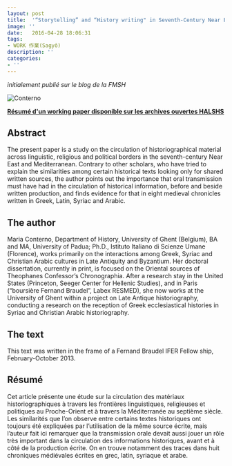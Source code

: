 ```yaml
---
layout: post
title:  '“Storytelling” and “History writing" in Seventh-Century Near East'
image: ''
date:   2016-04-28 18:06:31
tags:
- WORK 作業(Sagyō)
description: ''
categories:
- ''
---
```



_initialement publié sur le blog de la FMSH_ 

![Conterno](https://i.ibb.co/F4v3K3H/Conterno.jpg)

[**Résumé d'un working paper disponible sur les archives ouvertes HALSHS**](http://halshs.archives-ouvertes.fr/FMSH-WP)

## Abstract

The present paper is a study on the circulation of historiographical material across linguistic, religious and political borders in the seventh-century Near East and Mediterranean. Contrary to other scholars, who have tried to explain the similarities among certain historical texts looking only for shared written sources, the author points out the importance that oral transmission must have had in the circulation of historical information, before and beside written production, and finds evidence for that in eight medieval chronicles written in Greek, Latin, Syriac and Arabic.

## The author

Maria Conterno, Department of History, University of Ghent (Belgium), BA and MA, University of Padua; Ph.D., Istituto Italiano di Scienze Umane (Florence), works primarily on the interactions among Greek, Syriac and Christian Arabic cultures in Late Antiquity and Byzantium. Her doctoral dissertation, currently in print, is focused on the Oriental sources of Theophanes Confessor’s Chronographia. After a research stay in the United States (Princeton, Seeger Center for Hellenic Studies), and in Paris (“boursière Fernand Braudel”, Labex RESMED), she now works at the University of Ghent within a project on Late Antique historiography, conducting a research on the reception of Greek ecclesiastical histories in Syriac and Christian Arabic historiography.

## The text

This text was written in the frame of a Fernand Braudel IFER Fellow ship, February-October 2013.

## Résumé

Cet article présente une étude sur la circulation des matériaux historiographiques à travers les frontières linguistiques, religieuses et politiques au Proche-Orient et à travers la Méditerranée au septième siècle. Les similarités que l’on observe entre certains textes historiques ont toujours été expliquées par l’utilisation de la même source écrite, mais l’auteur fait ici remarquer que la transmission orale devait aussi jouer un rôle très important dans la circulation des informations historiques, avant et à côté de la production écrite. On en trouve notamment des traces dans huit chroniques médiévales écrites en grec, latin, syriaque et arabe.